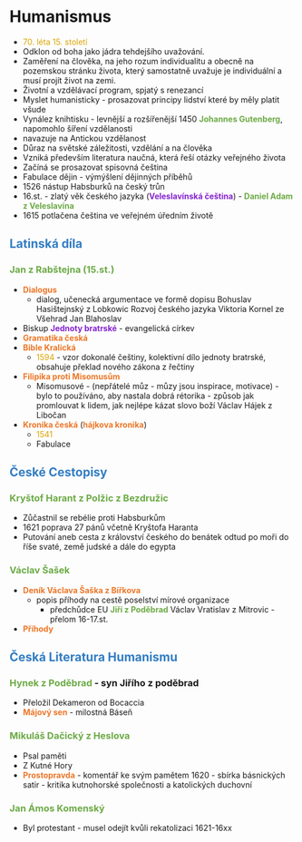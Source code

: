 # Humanismus
* <span style="color: #DBA400">70\. léta 15. století</span>
*  Odklon od boha jako jádra tehdejšího uvažování. 
*  Zaměření na člověka, na jeho rozum individualitu a obecně na pozemskou stránku života, který samostatně uvažuje je individuální a musí projít život na zemi.
*  Životní a vzdělávací program, spjatý s renezancí
*  Myslet humanisticky - prosazovat principy lidství které by měly platit všude
*  Vynález knihtisku - levnější a rozšířenější 1450 <span style="color: #6CAA46">**Johannes Gutenberg**</span>, napomohlo šíření vzdělanosti
*  navazuje na Antickou vzdělanost
*  Důraz na světské záležitosti, vzdělání a na člověka
*  Vzniká především literatura naučná, která řeší otázky veřejného života
*  Začíná se prosazovat spisovná čeština
*  Fabulace dějin - výmýšlení dějinných příběhů
*  1526 nástup Habsburků na český trůn
*  16.st. - zlatý věk českého jazyka (<span style="color: #8422ce">**Veleslavínská čeština**</span>) - <span style="color: #6CAA46">**Daniel Adam z Veleslavína**</span>
*  1615 potlačena čeština ve veřejném úředním životě
## <span style="color: #327DC3">**Latinská díla**</span>
### <span style="color: #6CAA46">**Jan z Rabštejna (15.st.)**</span>
* <span style="color: #EC7627">**Dialogus**</span> 
  * dialog, učenecká argumentace ve formě dopisu
	Bohuslav Hasištejnský z Lobkowic
Rozvoj českého jazyka
	Viktoria Kornel ze Všehrad
	Jan Blahoslav
* Biskup <span style="color: #8422ce">**Jednoty bratrské**</span> - evangelická církev
* <span style="color: #EC7627">**Gramatika česká**</span>
* <span style="color: #EC7627">**Bible Kralická**</span>
  * <span style="color: #DBA400">1594</span> - vzor dokonalé češtiny, kolektivní dílo jednoty bratrské, obsahuje překlad nového zákona z řečtiny
* <span style="color: #EC7627">**Filipika proti Misomusům**</span> 
  * Misomusové - (nepřátelé můz - můzy jsou inspirace, motivace) - bylo to používáno, aby nastala dobrá rétorika - způsob jak promlouvat k lidem, jak nejlépe kázat slovo boží
	Václav Hájek z Libočan
* <span style="color: #EC7627">**Kronika česká**</span> (<span style="color: #EC7627">**hájkova kronika**</span>) 
  * <span style="color: #DBA400">1541</span>
  * Fabulace
## <span style="color: #327DC3">**České Cestopisy**</span>
### <span style="color: #6CAA46">**Kryštof Harant z Polžic z Bezdružic**</span>
* Zůčastnil se rebélie proti Habsburkům
* 1621 poprava 27 pánů včetně Kryštofa Haranta
* Putování aneb cesta z království českého do benátek odtud po moři do říše svaté, země judské a dále do egypta
### <span style="color: #6CAA46">**Václav Šašek**</span>
* <span style="color: #EC7627">**Deník Václava Šaška z Bířkova**</span>
  * popis příhody na cestě poselství mírové organizace
    * předchůdce EU <span style="color: #6CAA46">**Jiří z Poděbrad**</span>
	Václav Vratislav z Mitrovic - přelom 16-17.st.
* <span style="color: #EC7627">**Příhody**</span>
## <span style="color: #327DC3">**Česká Literatura Humanismu**</span>
### <span style="color: #6CAA46">**Hynek z Poděbrad**</span> - syn Jiřího z poděbrad
* Přeložil Dekameron od Bocaccia
* <span style="color: #EC7627">**Májový sen**</span> - milostná Báseň
### <span style="color: #6CAA46">**Mikuláš Dačický z Heslova**</span>
 * Psal paměti
 * Z Kutné Hory
 * <span style="color: #EC7627">**Prostopravda**</span> - komentář ke svým pamětem 1620 - sbírka básnických satir - kritika kutnohorské společnosti a katolických duchovní
### <span style="color: #6CAA46">**Jan Ámos Komenský**</span>
 * Byl protestant - musel odejít kvůli rekatolizaci 1621-16xx

